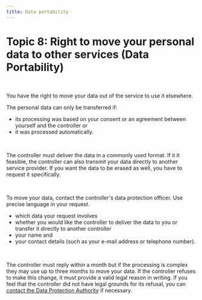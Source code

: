 ```yaml
---
title: Data portability
---
```

# Topic 8: Right to move your personal data to other services (Data Portability)

&nbsp;

You have the right to move your data out of the service to use it elsewhere.

The personal data can only be transferred if:

- its processing was based on your consent or an agreement between yourself and the controller or
- it was processed automatically.

&nbsp;

The controller must deliver the data in a commonly used format. If it it feasible, the controller can also transmit your data directly to another service provider. If you want the data to be erased as well, you have to request it specifically.

&nbsp;

To move your data, contact the controller's data protection officer. Use precise language in your request.

- which data your request involves
- whether you would like the controller to deliver the data to you or transfer it directly to another controller
- your name and
- your contact details (such as your e-mail address or telephone number).

&nbsp;

The controller must reply within a month but if the processing is complex they may use up to three months to move your data. If the controller refuses to make this change, it must provide a valid legal reason in writing. If you feel that the controller did not have legal grounds for its refusal, you can [contact the Data Protection Authority](https://edpb.europa.eu/about-edpb/board/members_en) if necessary.
